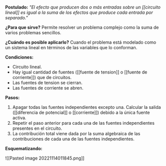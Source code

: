 **Postulado:** 
_"El efecto que producen dos o más entradas sobre un [[circuito lineal]] es igual a la suma de los efectos que produce cada entrada por separado."_

**¿Para que sirve?**
Permite resolver un problema complejo como la suma de varios problemas sencillos.

**¿Cuándo es posible aplicarlo?**
Cuando el problema está modelado como un sistema lineal en términos de las variables que lo conforman.

**Condiciones:**
- Circuito lineal.
- Hay igual cantidad de fuentes ([[fuente de tension]] o [[fuente de corriente]]) que de circuitos.
- Las fuentes de tension se cierran.
- Las fuentes de corriente se abren.

**Pasos:**
1.  Apagar todas las fuentes independientes excepto una. Calcular la salida ([[diferencia de potencial]] o [[corriente]]) debido a la única fuente activa.
2.  Repetir el paso anterior para cada una de las fuentes independientes presentes en el circuito.
3.  La contribución total viene dada por la suma algebraica de las contribuciones de cada una de las fuentes independientes.

**Esquematizando:**

![[Pasted image 20221114011845.png]]
